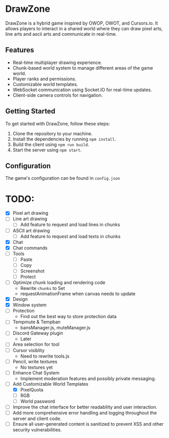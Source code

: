 # DrawZone

DrawZone is a hybrid game inspired by OWOP, OWOT, and Cursors.io. It allows players to interact in a shared world where they can draw pixel arts, line arts and ascii arts and communicate in real-time.

## Features

- Real-time multiplayer drawing experience.
- Chunk-based world system to manage different areas of the game world.
- Player ranks and permissions.
- Customizable world templates.
- WebSocket communication using Socket.IO for real-time updates.
- Client-side camera controls for navigation.

## Getting Started

To get started with DrawZone, follow these steps:

1. Clone the repository to your machine.
2. Install the dependencies by running `npm install`.
3. Build the client using `npm run build`.
4. Start the server using `npm start`.

## Configuration

The game's configuration can be found in `config.json`

# TODO:
- [x] Pixel art drawing
- [ ] Line art drawing
  - [ ] Add feature to request and load lines in chunks
- [ ] ASCII art drawing
  - [ ] Add feature to request and load texts in chunks
- [x] Chat
- [x] Chat commands
- [ ] Tools
  - [ ] Paste
  - [ ] Copy
  - [ ] Screenshot
  - [ ] Protect
- [ ] Optimize chunk loading and rendering code
  - Rewrite `chunks` to Set
  - requestAnimationFrame when canvas needs to update
- [x] Design
- [x] Window system
- [ ] Protection
  - Find out the best way to store protection data
- [ ] Tempmute & Tempban
  - bansManager.js, muteManager.js
- [ ] Discord Gateway plugin
  - Later
- [ ] Area selection for tool
- [ ] Cursor visiblity
  - Need to rewrite tools.js
- [ ] Pencil, write textures
  - No textures yet
- [ ] Enhance Chat System
  - Implement moderation features and possibly private messaging.
- [ ] Add Customizable World Templates
  - [x] PixelQuota
  - [ ] RGB
  - [ ] World password
- [ ] Improve the chat interface for better readability and user interaction.
- [ ] Add more comprehensive error handling and logging throughout the server and client code.
- [ ] Ensure all user-generated content is sanitized to prevent XSS and other security vulnerabilities.